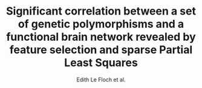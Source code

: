 ---
cat: gaia
subcat: signature
bestof: false
author: Edith Le Floch et al.
title: Significant correlation between a set of genetic polymorphisms and a functional brain network revealed by feature selection and sparse Partial Least Squares
journal: NeuroImage
year: 2012
type: article
doi: 10.1016/j.neuroimage.2012.06.061
---